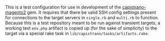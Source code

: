 This is a test configuration for use in development of the [capistrano-magento2](https://github.com/davidalger/capistrano-magento2/) gem. It requires that there be valid SSH config settings present for connections to the target servers in `single.rb` and `multi.rb` to function. Because this is a test repository meant to be run against transient targets, a working test `env.php` artifact is copied up (for the sake of simplicity) to the target via a special rake task in `lib/capistrano/tasks/artifacts.rake`.
